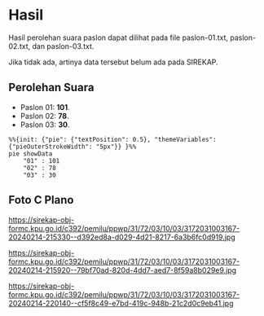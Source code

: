 # Hasil

Hasil perolehan suara paslon dapat dilihat pada file paslon-01.txt, paslon-02.txt, dan paslon-03.txt.

Jika tidak ada, artinya data tersebut belum ada pada SIREKAP.

## Perolehan Suara

 * Paslon 01: **101**.
 * Paslon 02: **78**.
 * Paslon 03: **30**.

```mermaid
%%{init: {"pie": {"textPosition": 0.5}, "themeVariables": {"pieOuterStrokeWidth": "5px"}} }%%
pie showData
    "01" : 101
    "02" : 78
    "03" : 30
```
## Foto C Plano

https://sirekap-obj-formc.kpu.go.id/c392/pemilu/ppwp/31/72/03/10/03/3172031003167-20240214-215330--d392ed8a-d029-4d21-8217-6a3b6fc0d919.jpg

https://sirekap-obj-formc.kpu.go.id/c392/pemilu/ppwp/31/72/03/10/03/3172031003167-20240214-215920--79bf70ad-820d-4dd7-aed7-8f59a8b029e9.jpg

https://sirekap-obj-formc.kpu.go.id/c392/pemilu/ppwp/31/72/03/10/03/3172031003167-20240214-220140--cf5f8c49-e7bd-419c-948b-21c2d0c9eb41.jpg
